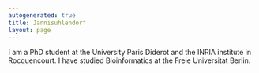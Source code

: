 ```yaml
---
autogenerated: true
title: Jannisuhlendorf
layout: page
---
```


I am a PhD student at the University Paris Diderot and the INRIA
institute in Rocquencourt. I have studied Bioinformatics at the Freie
Universitat Berlin.
